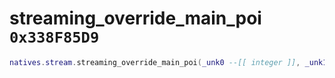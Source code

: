 # streaming_override_main_poi `0x338F85D9`

```lua
natives.stream.streaming_override_main_poi(_unk0 --[[ integer ]], _unk1 --[[ integer ]], _unk2 --[[ integer ]], _unk3 --[[ integer ]], _unk4 --[[ integer ]], _unk5 --[[ integer ]])
```